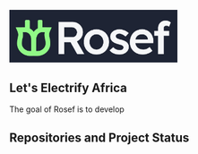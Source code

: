 <a href="https://rosef.rs/"><img src="/profile/logo.jpg" alt="Rosef" width="300"/></a>  
  
## Let's Electrify Africa

The goal of Rosef is to develop <!-- include (intro.md) -->
  
## Repositories and Project Status







